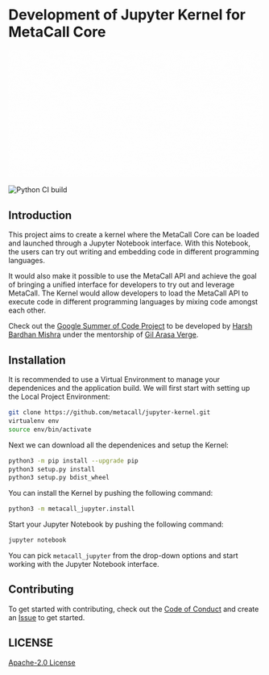 # Development of Jupyter Kernel for MetaCall Core

![image](assets/project-banner.gif)

![Python CI build](https://github.com/metacall/jupyter-kernel/actions/workflows/ci.yml/badge.svg)

## Introduction

This project aims to create a kernel where the MetaCall Core can be loaded and launched through a Jupyter Notebook interface. With this Notebook, the users can try out writing and embedding code in different programming languages.

It would also make it possible to use the MetaCall API and achieve the goal of bringing a unified interface for developers to try out and leverage MetaCall. The Kernel would allow developers to load the MetaCall API to execute code in different programming languages by mixing code amongst each other.

Check out the [Google Summer of Code Project](https://summerofcode.withgoogle.com/projects/#5883852846792704) to be developed by [Harsh Bardhan Mishra](github.com/harshcasper) under the mentorship of [Gil Arasa Verge](github.com/giarve).

## Installation

It is recommended to use a Virtual Environment to manage your dependenices and the application build. We will first start with setting up the Local Project Environment:

```sh
git clone https://github.com/metacall/jupyter-kernel.git
virtualenv env
source env/bin/activate
```

Next we can download all the dependenices and setup the Kernel:

```sh
python3 -m pip install --upgrade pip
python3 setup.py install
python3 setup.py bdist_wheel
```

You can install the Kernel by pushing the following command:

```sh
python3 -m metacall_jupyter.install
```

Start your Jupyter Notebook by pushing the following command:

```sh
jupyter notebook
```

You can pick `metacall_jupyter` from the drop-down options and start working with the Jupyter Notebook interface.

## Contributing

To get started with contributing, check out the [Code of Conduct](CODE_OF_CONDUCT.md) and create an [Issue](https://github.com/metacall/jupyter-kernel/issues/new) to get started.

## LICENSE

[Apache-2.0 License](LICENSE)
